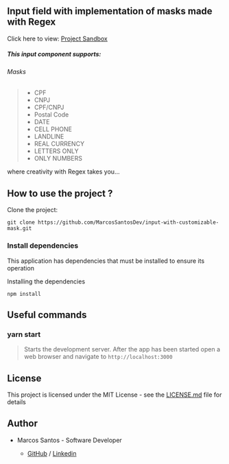 ## Input field with implementation of masks made with Regex

Click here to view: [Project Sandbox](https://codesandbox.io/s/epic-tamas-4o7qiu)

#####  This input component supports:

###### Masks
> - CPF
> - CNPJ
> - CPF/CNPJ
> - Postal Code
> - DATE
> - CELL PHONE
> - LANDLINE
> - REAL CURRENCY
> - LETTERS ONLY
> - ONLY NUMBERS

where creativity with Regex takes you...

## How to use the project ?

Clone the project:

```
git clone https://github.com/MarcosSantosDev/input-with-customizable-mask.git
```

### Install dependencies

This application has dependencies that must be installed to ensure its operation

Installing the dependencies

```
npm install
```

## Useful commands

### yarn start
> Starts the development server.
After the app has been started open a web browser and navigate to `http://localhost:3000`

## License

This project is licensed under the MIT License - see the [LICENSE.md](LICENSE.md) file for details

## Author

- Marcos Santos - Software Developer 

  - [GitHub](https://github.com/MarcosSantosDev) / [Linkedin](https://www.linkedin.com/in/marcossantosdev/)
